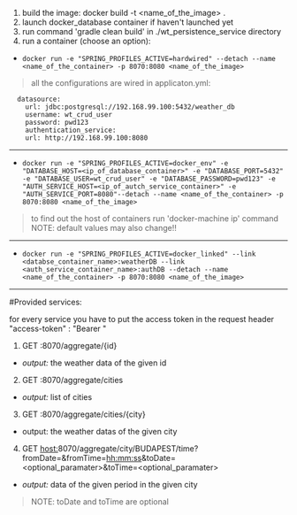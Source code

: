 1. build the image: docker build -t <name_of_the_image> .
2. launch docker_database container if haven't launched yet
3. run command 'gradle clean build' in ./wt_persistence_service directory
3. run a container (choose an option):

  * `docker run -e "SPRING_PROFILES_ACTIVE=hardwired" --detach --name <name_of_the_container> -p 8070:8080 <name_of_the_image>`
  >all the configurations are wired in applicaton.yml:
```
  datasource:
    url: jdbc:postgresql://192.168.99.100:5432/weather_db
    username: wt_crud_user
    password: pwd123
    authentication_service:
    url: http://192.168.99.100:8080
```
---
  * `docker run -e "SPRING_PROFILES_ACTIVE=docker_env" -e "DATABASE_HOST=<ip_of_database_container>" -e "DATABASE_PORT=5432" -e "DATABASE_USER=wt_crud_user" -e "DATABASE_PASSWORD=pwd123" -e "AUTH_SERVICE_HOST=<ip_of_autch_service_container>" -e "AUTH_SERVICE_PORT=8080"--detach --name <name_of_the_container> -p 8070:8080 <name_of_the_image>`

  >to find out the host of containers run 'docker-machine ip' command
  >NOTE: default values may also change!!
---
  * `docker run -e "SPRING_PROFILES_ACTIVE=docker_linked" --link <databse_container_name>:weatherDB --link <auth_service_container_name>:authDB --detach --name <name_of_the_container> -p 8070:8080 <name_of_the_image>`
---

#Provided services:

for every service you have to put the access token in the request header "access-token" : "Bearer <token>"

1. GET <host>:8070/aggregate/{id}

  * _output:_ the weather data of the given id

2. GET <host>:8070/aggregate/cities

  * _output:_ list of cities

3. GET <host>:8070/aggregate/cities/{city}

  * output: the weather datas of the given city

4. GET <host:>8070/aggregate/city/BUDAPEST/time?fromDate=<yyyy-mm-dd>&fromTime=<hh:mm:ss>&toDate=<optional_paramater>&toTime=<optional_paramater>

  * _output:_ data of the given period in the given city

  >NOTE: toDate and toTime are optional
